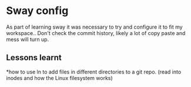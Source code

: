 # Sway config

As part of learning sway it was necessary to try and configure it to fit my workspace.. Don't check the commit history, likely a lot of copy paste and mess will turn up.

## Lessons learnt

*how to use ln to add files in different directories to a git repo. (read into inodes and how the Linux filesystem works)
